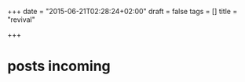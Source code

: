 +++
date = "2015-06-21T02:28:24+02:00"
draft = false
tags = []
title = "revival"

+++

# posts incoming

